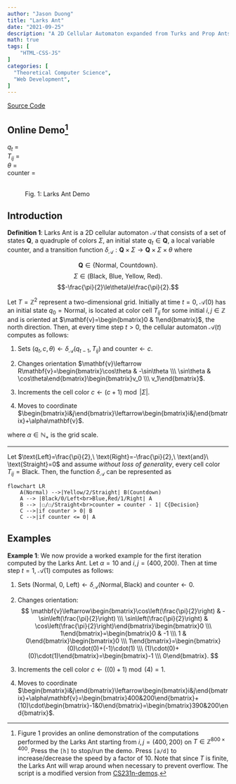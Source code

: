 ```yaml
---
author: "Jason Duong"
title: "Larks Ant"
date: "2021-09-25"
description: "A 2D Cellular Automaton expanded from Turks and Prop Ants [1944]."
math: true
tags: [
    "HTML·CSS·JS"
]
categories: [
  "Theoretical Computer Science",
  "Web Development",
]
---
```


[Source Code](https://github.com/ben-my-to/CPSC-335/tree/main/Project%201)

## Online Demo[^1]

<script type="text/javascript" src="/js/ant.js"></script>

$q_t$ = <output id="qt"></output><br>
$T_{ij}$ = <output id="tij"></output><br>
$\theta$ = <output id="theta"></output><br>
$\text{counter}$ = <output id="counter"></output>

<figure>
    <canvas width="800" height="400" id="game"></canvas><br>
    <figurecaption>Fig. 1: Larks Ant Demo</figurecaption>
</figure>

<script type="text/javascript">
// MODIFIED FROM: http://vision.stanford.edu/teaching/cs231n-demos/linear-classify/

var canvas = document.getElementById("game");
var context = canvas.getContext("2d");
context.strokeStyle = "black";
var count = 0;

var qt = document.getElementById("qt");
var tij = document.getElementById("tij");
var theta = document.getElementById("theta");
var c = document.getElementById("counter");

const r_states = ["Normal", "Countdown"];
const r_colors = ["Black", "Blue", "Yellow", "Red"];
const colors = ["#000000", "#89CFF0", "#FFF300", "#FF6347"];
const nose = ["N", "W", "S", "E"];
const action = [0, 1, 2, 1];

class Board {
    constructor(cell, width, height) {
        this.cell = cell;
        this.width = width;
        this.height = height;
        this.pixel = new Map();
    }

    increment_color() {
        let pos = "@" + ant.x + ant.y;
        if (this.pixel.has(pos)) {
            this.pixel.set(pos, (board.pixel.get(pos) + 1) % 4);
        } else {
            this.pixel.set(pos, 1);
        }

        context.fillStyle = colors[board.pixel.get(pos)];
        context.strokeRect(ant.x, ant.y, this.cell, this.cell);
        context.fillRect(ant.x, ant.y, this.cell, this.cell);
    }

    get_color(pos) {
        return board.pixel.has(pos) ? board.pixel.get(pos) : 0;
    }
}

class Ant {
    constructor(x, y, state, nose, counter) {
        this.x = x;
        this.y = y;
        this.state = state;
        this.nose = nose;
        this.counter = counter;
    }

    fsm(action) {
        let transition;
        this.counter = board.get_color("@" + ant.x + ant.y);

        if (this.state == 0) {
            if (action == 0) {
                theta.innerHTML = "Left";
                ant.nose = ++ant.nose % 4;
            }
            else if (action == 1) {
                theta.innerHTML = "Right";
                if (ant.nose == 0)
                    ant.nose = 3;
                else
                    ant.nose--;
            }
            else {
                theta.innerHTML = "Straight";
                this.state = 1;
            }
        }
        else {
            if (this.counter <= 0) {
                this.state = 0;
            } else {
                this.counter--;
            }
        }
    }

    move() {
        let dx = this.x;
        let dy = this.y;
        let size = board.cell;
        let max_width = board.width * size;
        let max_height = board.height * size;

        switch (nose[ant.nose]) {
            case "N": {
                dy = (dy == 0 ? max_height : dy) - size;
                break;
            }
            case "W": {
                dx = (dx == 0 ? max_width : dx) - size;
                break;
            }
            case "S": {
                dy = (dy + size) % max_height;
                break;
            }
            case "E": {
                dx = (dx + size) % max_width;
            }
        }

        this.x = dx; // move ant in x-dir
        this.y = dy; // move ant in y-dir
    }
}

const board = new Board(10, 80, 40);
const ant = new Ant(400, 200, 0, 0, 0);

var halt = false;
var speed = 60;

function update() {
    qt.innerHTML = r_states[ant.state];
    tij.innerHTML = r_colors[board.get_color("@" + ant.x + ant.y)];
    c.innerHTML = ant.counter;
    ant.fsm(action[board.get_color("@" + ant.x + ant.y)]);
    board.increment_color();
    ant.move();
}

function loop() {
    requestAnimationFrame(loop);
    if (++count < speed) return;
    if (!halt) {
        update();
    }
    count = 0;
}

document.addEventListener("keydown", (e) => {
    switch (e.which) {
        case 72:
            halt = !halt;
            break;
        case 65:
            speed = Math.max(1, speed - 10);
            break;
        case 68:
            speed = Math.min(60, speed + 10);
            break;
    }
});

requestAnimationFrame(loop);
</script>

[^1]: Figure 1 provides an online demonstration of the computations performed by the Larks Ant starting from $i,j=(400,200)$ on $T\in\mathbb{Z}^{800\times 400}$. Press the `[h]` to stop/run the demo. Press `[a/d]` to increase/decrease the speed by a factor of 10. Note that since $T$ is finite, the Larks Ant will wrap around when necessary to prevent overflow. The script is a modified version from [CS231n-demos](http://vision.stanford.edu/teaching/cs231n-demos/linear-classify/).

## Introduction

<div class="definition">

__Definition 1__: Larks Ant is a 2D cellular automaton $\mathcal{A}$ that consists of a set of states $\mathbf{Q}$, a quadruple of colors $\Sigma$, an initial state $q_t\in\mathbf{Q}$, a local variable $\text{counter}$, and a transition function $\delta_\mathcal{A}:\mathbf{Q}\times\Sigma\to\mathbf{Q}\times\Sigma\times\theta$ where

$$\mathbf{Q}\in\lbrace\text{Normal, Countdown}\rbrace.$$
$$\Sigma\in(\text{Black, Blue, Yellow, Red}).$$
$$-\frac{\pi}{2}\le\theta\le\frac{\pi}{2}.$$

Let $T=\mathbb{Z}^2$ represent a two-dimensional grid. Initially at time $t=0$, $\mathcal{A}(0)$ has an initial state $q_0=\text{Normal}$, is located at color cell $T_{ij}$ for some initial $i,j\in\mathbb{Z}$ and is oriented at $\mathbf{v}=\begin{bmatrix}0 & 1\end{bmatrix}$, the north direction. Then, at every time step $t>0$, the cellular automaton $\mathcal{A}(t)$ computes as follows:

  1. Sets $(q_t,c,\theta) \leftarrow \delta_\mathcal{A}(q_{t-1},T_{ij})$ and $\text{counter}\leftarrow c$.
  2. Changes orientation $\mathbf{v}\leftarrow R\mathbf{v}=\begin{bmatrix}\cos\theta & -\sin\theta \\\ \sin\theta & \cos\theta\end{bmatrix}\begin{bmatrix}v_0 \\\ v_1\end{bmatrix}$.

  3. Increments the cell color $c\leftarrow(c+1)\bmod|\Sigma|$.
  4. Moves to coordinate $\begin{bmatrix}i&j\end{bmatrix}\leftarrow\begin{bmatrix}i&j\end{bmatrix}+\alpha\mathbf{v}$.

where $\alpha\in\mathbb{N}_+$ is the grid scale.

</div >

---

Let $\text{Left}=\frac{\pi}{2},\ \text{Right}=-\frac{\pi}{2},\ \text{and}\ \text{Straight}=0$ and assume _without loss of generality_, every cell color $T_{ij}=\text{Black}$. Then, the function $\delta_\mathcal{A}$ can be represented as

```mermaid
flowchart LR
    A(Normal) -->|Yellow/2/Straight| B(Countdown)
    A --> |Black/0/Left<br>Blue,Red/1/Right| A
    B --> |☐/☐/Straight<br>counter = counter - 1| C{Decision}
    C -->|if counter > 0| B
    C -->|if counter <= 0| A
```

## Examples

<div class="example">

__Example 1__: We now provide a worked example for the first iteration computed by the Larks Ant. Let $\alpha=10$ and $i,j=(400,200)$. Then at time step $t=1$, $\mathcal{A}(1)$ computes as follows:

1. Sets ($\text{Normal}$, $0$, $\text{Left})\leftarrow\delta_{\mathcal{A}}(\text{Normal},\text{Black})$ and $\text{counter}\leftarrow 0$.
2. Changes orientation:
$$
\mathbf{v}\leftarrow\begin{bmatrix}\cos\left(\frac{\pi}{2}\right) & -\sin\left(\frac{\pi}{2}\right) \\\ \sin\left(\frac{\pi}{2}\right) & \cos\left(\frac{\pi}{2}\right)\end{bmatrix}\begin{bmatrix}0 \\\ 1\end{bmatrix}=\begin{bmatrix}0 & -1 \\\ 1 & 0\end{bmatrix}\begin{bmatrix}0 \\\ 1\end{bmatrix}=\begin{bmatrix}(0)\cdot(0)+(-1)\cdot(1) \\\ (1)\cdot(0)+(0)\cdot(1)\end{bmatrix}=\begin{bmatrix}-1 \\\ 0\end{bmatrix}.
$$

3. Increments the cell color $c\leftarrow((0)+1)\bmod (4)=1$.
4. Moves to coordinate $\begin{bmatrix}i&j\end{bmatrix}\leftarrow\begin{bmatrix}i&j\end{bmatrix}+\alpha\mathbf{v}=\begin{bmatrix}400&200\end{bmatrix}+(10)\cdot\begin{bmatrix}-1&0\end{bmatrix}=\begin{bmatrix}390&200\end{bmatrix}$.

</div >